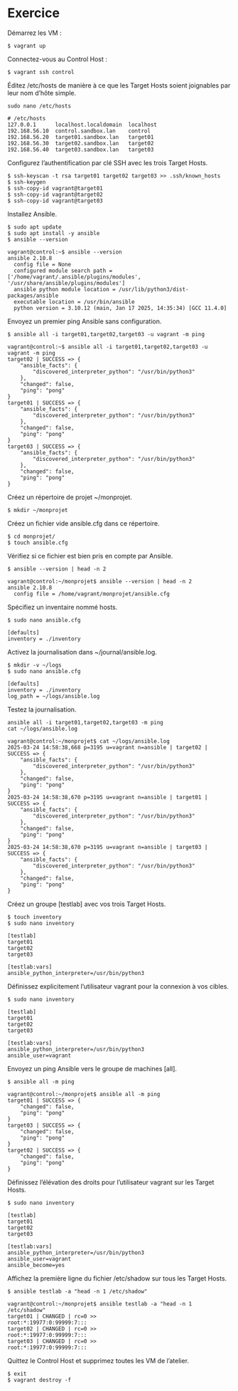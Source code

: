 # Exercice

Démarrez les VM :

```$ vagrant up```

Connectez-vous au Control Host :

```$ vagrant ssh control```


Éditez /etc/hosts de manière à ce que les Target Hosts soient joignables par leur nom d’hôte simple.

```sudo nano /etc/hosts```

```
# /etc/hosts
127.0.0.1      localhost.localdomain  localhost
192.168.56.10  control.sandbox.lan    control
192.168.56.20  target01.sandbox.lan   target01
192.168.56.30  target02.sandbox.lan   target02
192.168.56.40  target03.sandbox.lan   target03
```

Configurez l’authentification par clé SSH avec les trois Target Hosts.

```
$ ssh-keyscan -t rsa target01 target02 target03 >> .ssh/known_hosts
$ ssh-keygen
$ ssh-copy-id vagrant@target01
$ ssh-copy-id vagrant@target02
$ ssh-copy-id vagrant@target03
```

Installez Ansible.

```
$ sudo apt update
$ sudo apt install -y ansible
$ ansible --version
```
```
vagrant@control:~$ ansible --version
ansible 2.10.8
  config file = None
  configured module search path = ['/home/vagrant/.ansible/plugins/modules', '/usr/share/ansible/plugins/modules']
  ansible python module location = /usr/lib/python3/dist-packages/ansible
  executable location = /usr/bin/ansible
  python version = 3.10.12 (main, Jan 17 2025, 14:35:34) [GCC 11.4.0]
```

Envoyez un premier ping Ansible sans configuration.

```$ ansible all -i target01,target02,target03 -u vagrant -m ping```
```
vagrant@control:~$ ansible all -i target01,target02,target03 -u vagrant -m ping
target02 | SUCCESS => {
    "ansible_facts": {
        "discovered_interpreter_python": "/usr/bin/python3"
    },
    "changed": false,
    "ping": "pong"
}
target01 | SUCCESS => {
    "ansible_facts": {
        "discovered_interpreter_python": "/usr/bin/python3"
    },
    "changed": false,
    "ping": "pong"
}
target03 | SUCCESS => {
    "ansible_facts": {
        "discovered_interpreter_python": "/usr/bin/python3"
    },
    "changed": false,
    "ping": "pong"
}
```

Créez un répertoire de projet ~/monprojet.

```$ mkdir ~/monprojet```

Créez un fichier vide ansible.cfg dans ce répertoire.

```
$ cd monprojet/
$ touch ansible.cfg
```

Vérifiez si ce fichier est bien pris en compte par Ansible.

```$ ansible --version | head -n 2```
```
vagrant@control:~/monprojet$ ansible --version | head -n 2
ansible 2.10.8
  config file = /home/vagrant/monprojet/ansible.cfg
```

Spécifiez un inventaire nommé hosts.

```
$ sudo nano ansible.cfg
```
```
[defaults]
inventory = ./inventory
```

Activez la journalisation dans ~/journal/ansible.log.

```
$ mkdir -v ~/logs
$ sudo nano ansible.cfg
```
```
[defaults]
inventory = ./inventory
log_path = ~/logs/ansible.log
```
Testez la journalisation.

```
ansible all -i target01,target02,target03 -m ping
cat ~/logs/ansible.log
```
```
vagrant@control:~/monprojet$ cat ~/logs/ansible.log
2025-03-24 14:58:38,668 p=3195 u=vagrant n=ansible | target02 | SUCCESS => {
    "ansible_facts": {
        "discovered_interpreter_python": "/usr/bin/python3"
    },
    "changed": false,
    "ping": "pong"
}
2025-03-24 14:58:38,670 p=3195 u=vagrant n=ansible | target01 | SUCCESS => {
    "ansible_facts": {
        "discovered_interpreter_python": "/usr/bin/python3"
    },
    "changed": false,
    "ping": "pong"
}
2025-03-24 14:58:38,670 p=3195 u=vagrant n=ansible | target03 | SUCCESS => {
    "ansible_facts": {
        "discovered_interpreter_python": "/usr/bin/python3"
    },
    "changed": false,
    "ping": "pong"
}
```

Créez un groupe [testlab] avec vos trois Target Hosts.

```
$ touch inventory
$ sudo nano inventory
```
```
[testlab]
target01
target02
target03

[testlab:vars]
ansible_python_interpreter=/usr/bin/python3
```

Définissez explicitement l’utilisateur vagrant pour la connexion à vos cibles.
```
$ sudo nano inventory
```
```
[testlab]
target01
target02
target03

[testlab:vars]
ansible_python_interpreter=/usr/bin/python3
ansible_user=vagrant
```
Envoyez un ping Ansible vers le groupe de machines [all].

```$ ansible all -m ping```
```
vagrant@control:~/monprojet$ ansible all -m ping
target01 | SUCCESS => {
    "changed": false,
    "ping": "pong"
}
target03 | SUCCESS => {
    "changed": false,
    "ping": "pong"
}
target02 | SUCCESS => {
    "changed": false,
    "ping": "pong"
}
```

Définissez l’élévation des droits pour l’utilisateur vagrant sur les Target Hosts.

```
$ sudo nano inventory
```
```
[testlab]
target01
target02
target03

[testlab:vars]
ansible_python_interpreter=/usr/bin/python3
ansible_user=vagrant
ansible_become=yes
```
Affichez la première ligne du fichier /etc/shadow sur tous les Target Hosts.

```$ ansible testlab -a "head -n 1 /etc/shadow"```
```
vagrant@control:~/monprojet$ ansible testlab -a "head -n 1 /etc/shadow"
target01 | CHANGED | rc=0 >>
root:*:19977:0:99999:7:::
target02 | CHANGED | rc=0 >>
root:*:19977:0:99999:7:::
target03 | CHANGED | rc=0 >>
root:*:19977:0:99999:7:::
```

Quittez le Control Host et supprimez toutes les VM de l’atelier.
```
$ exit
$ vagrant destroy -f
```
